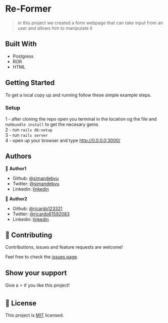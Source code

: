# Re-Former

> in this project we created a form webpage that can take input from an user and allows him to manipulate it

## Built With

- Postgress
- ROR
- HTML

## Getting Started

To get a local copy up and running follow these simple example steps.

### Setup

1 - after cloning the repo open you terminal in the location og the file and run```bundle install``` to get the necesary gems <br/>
2 - run ```rails db:setup```<br/>
3 - run ```rails server```<br/>
4 - open up your browser and type http://0.0.0.0:3000/

## Authors

👤 **Author1**

- Github: [@simandebvu](https://github.com/simandebvu)
- Twitter: [@simandebvu](https://twitter.com/simandebvu)
- Linkedin: [linkedin](https://linkedin.com/simandebvu)

👤 **Author2**

- Github: [@ricardo123321](https://github.com/ricardo123321)
- Twitter: [@ricardo61592083](https://twitter.com/ricardo61592083)
- Linkedin: [linkedin](https://www.linkedin.com/in/ricardo-vera-7381a81a2/)

## 🤝 Contributing

Contributions, issues and feature requests are welcome!

Feel free to check the [issues page](issues/).

## Show your support

Give a ⭐️ if you like this project!

## 📝 License

This project is [MIT](lic.url) licensed.
